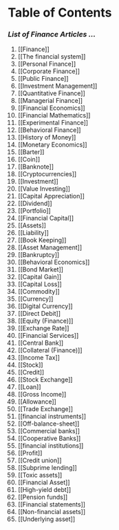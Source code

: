 # **Table of Contents**
### *List of Finance Articles ...*

1. [[Finance]]
2. [[The financial system]]
3. [[Personal Finance]]
4. [[Corporate Finance]]
5. [[Public Finance]]
6. [[Investment Management]]
7. [[Quantitative Finance]]
8. [[Managerial Finance]]
9. [[Financial Economics]]
10. [[Financial Mathematics]]
11. [[Experimental Finance]]
12. [[Behavioral Finance]]
13. [[History of Money]]
14. [[Monetary Economics]]
15. [[Barter]]
16. [[Coin]]
17. [[Banknote]]
18. [[Cryptocurrencies]]
19. [[Investment]]
20. [[Value Investing]]
21. [[Capital Appreciation]]
22. [[Dividend]]
23. [[Portfolio]]
24. [[Financial Capital]]
25. [[Assets]]
26. [[Liability]]
27. [[Book Keeping]]
28. [[Asset Management]]
29. [[Bankruptcy]]
30. [[Behavioral Economics]]
31. [[Bond Market]]
32. [[Capital Gain]]
33. [[Capital Loss]]
34. [[Commodity]]
35. [[Currency]]
36. [[Digital Currency]]
37. [[Direct Debit]]
38. [[Equity (Finance)]]
39. [[Exchange Rate]]
40. [[Financial Services]]
41. [[Central Bank]]
42. [[Collateral (Finance)]]
43. [[Income Tax]]
44. [[Stock]]
45. [[Credit]]
46. [[Stock Exchange]]
47. [[Loan]]
48. [[Gross Income]]
49. [[Allowance]]
50. [[Trade Exchange]]
51. [[financial instruments]]
52. [[Off-balance-sheet]]
53. [[Commercial banks]]
54. [[Cooperative Banks]]
55. [[financial institutions]]
56. [[Profit]]
57. [[Credit union]]
58. [[Subprime lending]]
59. [[Toxic assets]]
60. [[Financial Asset]]
61. [[High-yield debt]]
62. [[Pension funds]]
63. [[Financial statements]]
64. [[Non-financial assets]]
65. [[Underlying asset]]